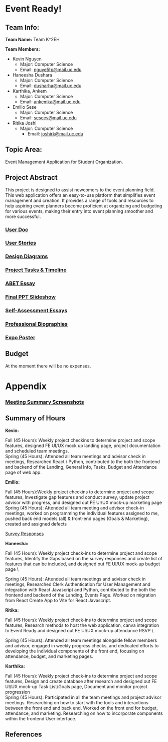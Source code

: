 # Event Ready!

## Team Info: ##
**Team Name:** Team K^2EH

**Team Members:**
- Kevin Nguyen
	- Major: Computer Science
	- Email: nguye5tp@mail.uc.edu
- Haneesha Dushara
	- Major: Computer Science
	- Email: dusharha@mail.uc.edu
- Karthika, Ankem
	- Major: Computer Science
	- Email: ankemka@mail.uc.edu
- Emilio Sese
	- Major: Computer Science
	- Email: seseev@mail.uc.edu
- Ritika Joshi
 	- Major: Computer Science
        - Email: joshirk@mail.uc.edu
 
## Topic Area:
Event Management Application for Student Organization.

## Project Abstract 
This project is designed to assist newcomers to the event planning field. This web application offers an easy-to-use platform that simplifies event management and creation. It provides a range of tools and resources to help aspiring event planners become proficient at organizing and budgeting for various events, making their entry into event planning smoother and more successful.








### [User Doc](User%20Doc.md)

### [User Stories](User_Stories.md)

### [Design Diagrams](/Design%20Diagram/Design%20Diagram.md)

### [Project Tasks & Timeline](ProjectMilestone-Timeline-EffortMatrix.pdf)

### [ABET Essay](Project%20Constraints.md)

### [Final PPT Slideshow](https://www.canva.com/design/DAF8hNYd3k8/cw8Pe-m3046xSSV8yCP-uQ/view)

### [Self-Assessment Essays](./Team%20Homework%20Assignments)

### [Professional Biographies](Professional-Bios)

### [Expo Poster](EventReady%20Demo%20Poster.jpg)

## Budget

At the moment there will be no expenses.

# Appendix
### [Meeting Summary Screenshots](Meeting%20Attendance.md)

## Summary of Hours

**Kevin:**

Fall (45 Hours): Weekly project checkins to determine project and scope features, designed FE UI/UX mock up landing page, project documentation and scheduled team meetings. \
Spring (45 Hours): Attended all team meetings and advisor check in meetings, Researched React / Python, contributed to the both the frontend and backend of the Landing, General Info, Tasks, Budget and Attendance page of web app. 

**Emilio:**

Fall (45 Hours):Weekly project checkins to determine project and scope features, Investigate gap features and conduct survey, update project advisor with progress, and designed out FE UI/UX mock-up marketing page \
Spring (45 Hours): Attended all team meeting and advisor check-in meetings, worked on programming the individual features assigned to me, pushed back end models (all) & front-end pages (Goals & Marketing), created and assigned defects

[Survey Responses](Campus%20Event%20Application%20Survey%20Responses.xlsx)

**Haneesha:**

Fall (45 Hours): Weekly project check-ins to determine project and scope features, Identify the Gaps based on the survey responses and create list of features that can be included, and designed out FE UI/UX mock-up budget page \

Spring (45 Hours): Attended all team meetings and advisor check in meetings, Researched Clerk Authentication for User Management and integration with React Javascript and Python, contributed to the both the frontend and backend of the Landing, Events Page. Worked on migration from React Create App to Vite for React Javascript. 

**Ritika:** 

Fall (45 Hours): Weekly project check-ins to determine project and scope features, Research methods to host the web application, canva integration to Event Ready and designed out FE UI/UX mock-up attendance RSVP \

Spring (45 Hours): Attended all team meetings alongside fellow members and advisor, engaged in weekly progress checks, and dedicated efforts to developing the individual components of the front end, focusing on attendance, budget, and marketing pages.


**Karthika:**

Fall (45 Hours): Weekly project check-ins to determine project and scope features, Design and create database after research and designed out FE UI/UX mock-up Task List/Goals page, Document and monitor project progression \
Spring (45 Hours): Participated in all the team meetings and project advisor meetings. Researching on how to start with the tools and interactions between the front end and back end.  Worked on the front end for budget, attendance, and marketing. Researching on how to incorporate components within the frontend User interface.


## References
